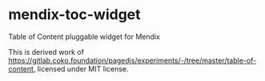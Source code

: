 # mendix-toc-widget
Table of Content pluggable widget for Mendix

This is derived work of https://gitlab.coko.foundation/pagedjs/experiments/-/tree/master/table-of-content, licensed under MIT license.
